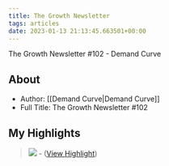 ```yaml
---
title: The Growth Newsletter
tags: articles
date: 2023-01-13 21:13:45.663501+00:00
---
```

The Growth Newsletter #102 - Demand Curve

## About
- Author: [[Demand Curve|Demand Curve]]
- Full Title: The Growth Newsletter #102

## My Highlights
> ![](https://userimg-assets.customeriomail.com/images/client-env-95156/1673042737809_pratfall_01GP4HWETMS7WC6R4XN9WE3G1P.jpg)
\-  ([View Highlight](https://read.readwise.io/read/01gppfpg4pnq0wwjdx9h3fz21r))

